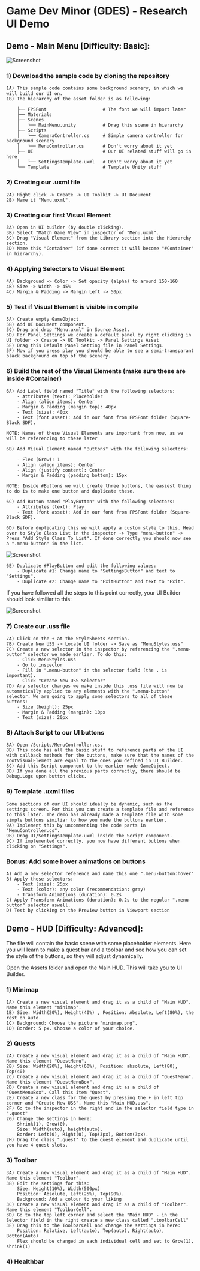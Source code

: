 # Game Dev Minor (GDES) - Research UI Demo

## Demo - Main Menu [Difficulty: Basic]:
![Screenshot](images/MainMenu.png)
### 1) Download the sample code by cloning the repository
    1A) This sample code contains some background scenery, in which we will build our UI on.
    1B) The hierarchy of the asset folder is as following:

        ├── FPSFont                     # The font we will import later
        ├── Materials               
        ├── Scenes                  
        │   └── MainMenu.unity          # Drag this scene in hierarchy
        ├── Scripts                 
        │   └── CameraController.cs     # Simple camera controller for background scenery
        │   └── MenuController.cs       # Don't worry about it yet
        ├── UI                          # Our UI related stuff will go in here  
        │   └── SettingsTemplate.uxml   # Don't worry about it yet
        └── Template                    # Template Unity stuff

### 2) Creating our .uxml file
    2A) Right click -> Create -> UI Toolkit -> UI Document
    2B) Name it "Menu.uxml".

### 3) Creating our first Visual Element
    3A) Open in UI builder (by double clicking).
    3B) Select "Match Game View" in inspector of "Menu.uxml".
    3C) Drag "Visual Element" from the Library section into the Hierarchy section.
    3D) Name this "Container" (if done correct it will become "#Container" in hierarchy).

### 4) Applying Selectors to Visual Element
    4A) Background -> Color -> Set opacity (alpha) to around 150-160
    4B) Size -> Width -> 45%
    4C) Margin & Padding -> Margin Left -> 50px

### 5) Test if Visual Element is visible in compile
    5A) Create empty GameObject.
    5B) Add UI Document component.
    5C) Drag and drop "Menu.uxml" in Source Asset.
    5D) For Panel Settings we create a default panel by right clicking in UI folder -> Create -> UI Toolkit -> Panel Settings Asset
    5E) Drag this Default Panel Setting file in Panel Settings.
    5F) Now if you press play you should be able to see a semi-transparant black background on top of the scenery.

### 6) Build the rest of the Visual Elements (make sure these are inside #Container)
    6A) Add Label field named "Title" with the following selectors:
        - Attributes (text): Placeholder
        - Align (align items): Center
        - Margin & Padding (margin top): 40px
        - Text (size): 40px
        - Text (font asset): Add in our font from FPSFont folder (Square-Black SDF).

    NOTE: Names of these Visual Elements are important from now, as we will be referencing to these later

    6B) Add Visual Element named "Buttons" with the following selectors:
    
        - Flex (Grow): 1
        - Align (align items): Center
        - Align (justify content): Center
        - Margin & Padding (padding bottom): 15px
    
    NOTE: Inside #Buttons we will create three buttons, the easiest thing to do is to make one button and duplicate these.

    6C) Add Button named "PlayButton" with the following selectors:
        - Attributes (text): Play
        - Text (font asset): Add in our font from FPSFont folder (Square-Black SDF).

    6D) Before duplicating this we will apply a custom style to this. Head over to Style Class List in the inspector -> Type "menu-button" -> Press "Add Style Class To List". If done correctly you should now see a ".menu-button" in the list.
![Screenshot](images/StyleClassList.png)

    6E) Duplicate #PlayButton and edit the following values:
        - Duplicate #1: Change name to "SettingsButton" and text to "Settings".
        - Duplicate #2: Change name to "ExitButton" and text to "Exit".

If you have followed all the steps to this point correctly, your UI Builder should look similiar to this:

![Screenshot](images/Comparison.png)

### 7) Create our .uss file
    7A) Click on the + at the StyleSheets section.
    7B) Create New USS -> Locate UI folder -> Save as "MenuStyles.uss"
    7C) Create a new selector in the inspector by referencing the ".menu-button" selector we made earlier. To do this:
        - Click MenuStyles.uss
        - Go to inspector 
        - Fill in ".menu-button" in the selector field (the . is important).
        - Click "Create New USS Selector"
    7D) Any selector changes we make inside this .uss file will now be automatically applied to any elements with the ".menu-button" selector. We are going to apply some selectors to all of these buttons:
        - Size (height): 25px
        - Margin & Padding (margin): 10px
        - Text (size): 20px

### 8) Attach Script to our UI buttons
    8A) Open /Scripts/MenuController.cs.
    8B) This code has all the basic stuff to reference parts of the UI with callback methods for the buttons, make sure that the names of the rootVisualElement are equal to the ones you defined in UI Builder.
    8C) Add this Script component to the earlier made GameObject.
    8D) If you done all the previous parts correctly, there should be Debug.Logs upon button clicks.

### 9) Template .uxml files
    Some sections of our UI should ideally be dynamic, such as the settings screen. For this you can create a template file and reference to this later. The demo has already made a template file with some simple buttons similiar to how you made the buttons earlier.
    9A) Implement this by uncommenting the code parts in "MenuController.cs".
    9B) Drag UI/SettingsTemplate.uxml inside the Script component.
    9C) If implemented correctly, you now have different buttons when clicking on "Settings".

### Bonus: Add some hover animations on buttons
    A) Add a new selector reference and name this one ".menu-button:hover"
    B) Apply these selectors:
        - Text (size): 25px
        - Text (color): any color (recommendation: gray)
        - Transform Animations (duration): 0.2s
    C) Apply Transform Animations (duration): 0.2s to the regular ".menu-button" selector aswell.
    D) Test by clicking on the Preview button in Viewport section

## Demo - HUD [Difficulty: Advanced]:

The file will contain the basic scene with some placeholder elements. Here you will learn to make a quest bar and a toolbar and see how you can set the style of the buttons, so they will adjust dynamically.

Open the Assets folder and open the Main HUD. This will take you to UI Builder.

### 1) Minimap

    1A) Create a new visual element and drag it as a child of "Main HUD". Name this element "minimap".
	1B) Size: Width(20%), Height(40%) , Position: Absolute, Left(80%), the rest on auto.
	1C) Background: Choose the picture "minimap.png". 
	1D) Border: 5 px. Choose a color of your choice.

### 2) Quests
	2A) Create a new visual element and drag it as a child of "Main HUD". Name this element "QuestMenu".
	2B) Size: Width(20%), Height(60%), Position: absolute, Left(80), Top(40)
	2C) Create a new visual element and drag it as a child of "QuestMenu". Name this element "QuestMenuBox".
	2D) Create a new visual element and drag it as a child of "QuestMenuBox". Call this item "Quest".
	2E) Create a new class for the quest by pressing the + in left top corner and "Create New USS". Name this "Main HUD.uss".
	2F) Go to the inspector in the right and in the selector field type in ".quest"
	2G) Change the settings in here: 
		Shrink(1), Grow(0). 
		Size: Width(auto), height(auto). 
		Border: Left(0), Right(0), Top(3px), Bottom(3px). 
	2H) Drag the class ".quest" to the quest element and duplicate until you have 4 quest slots.

### 3) Toolbar
	3A) Create a new visual element and drag it as a child of "Main HUD". Name this element "Toolbar".
	3B) Edit the settings for this:
		Size: Height(10%), Width(500px)
		Position: Absolute, Left(25%), Top(90%).
		Background: Add a colour to your liking
	3C) Create a new visual element and drag it as a child of "Toolbar". Name this element "ToolbarCell".
	3D) Go to the top left corner and select the "Main HUD" - in the Selector field in the right create a new class called ".toolbarCell"
	3E) Drag this to the ToolbarCell and change the settings in here:
		Position: Relative, Left(auto), Top(auto), Right(auto), Botton(Auto)
		Flex should be changed in each individual cell and set to Grow(1), shrink(1)

### 4) Healthbar


